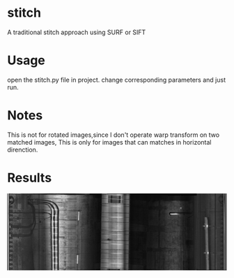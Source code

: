 # stitch
A traditional stitch approach using SURF or SIFT 

# Usage
open the stitch.py file in project.
change corresponding parameters and just run.

# Notes
This is not for rotated images,since I don't operate warp transform on two matched images,
This is only for images that can matches in horizontal direnction.

# Results
![avatar](3.jpg)
